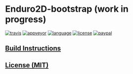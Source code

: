 # Enduro2D-bootstrap (work in progress)

[![travis][badge.travis]][travis]
[![appveyor][badge.appveyor]][appveyor]
[![language][badge.language]][language]
[![license][badge.license]][license]
[![paypal][badge.paypal]][paypal]

## [Build Instructions](./BUILD_INSTRUCTIONS.md)

## [License (MIT)](./LICENSE.md)

[badge.travis]: https://img.shields.io/travis/enduro2d/enduro2d-bootstrap/master.svg?logo=travis
[badge.appveyor]: https://img.shields.io/appveyor/ci/BlackMATov/enduro2d-bootstrap/master.svg?logo=appveyor
[badge.language]: https://img.shields.io/badge/language-C%2B%2B17-yellow.svg
[badge.license]: https://img.shields.io/badge/license-MIT-blue.svg
[badge.paypal]: https://img.shields.io/badge/donate-PayPal-orange.svg?logo=paypal&colorA=00457C

[travis]: https://travis-ci.org/enduro2d/enduro2d-bootstrap
[appveyor]: https://ci.appveyor.com/project/BlackMATov/enduro2d-bootstrap
[language]: https://en.wikipedia.org/wiki/C%2B%2B17
[license]: https://en.wikipedia.org/wiki/MIT_License
[paypal]: https://www.paypal.me/matov
